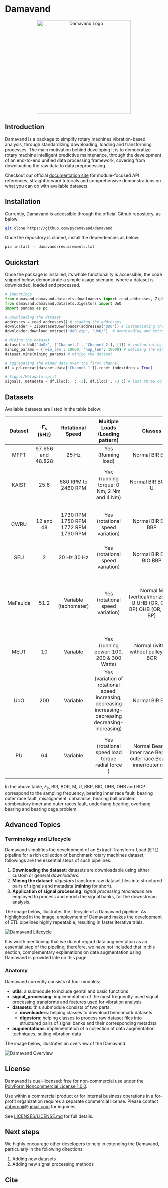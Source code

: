 # Damavand

<p align="center">
  <img src="logo_new_cropped.jpg" alt="Damavand Logo" width="300">
</p>

## Introduction

Damavand is a package to simplify rotary machines vibration-based analysis, through standardizing downloading, loading and transforming processes. The main motivation behind developing it is to democratize rotary machine intelligent predictive maintenance, through the development of an end-to-end unified data processing framework, covering from downloading the raw data to data preprocessing.

Checkout our official [documentation site](https://pydamavand.github.io/documentation/) for module-focused API references, straightforward tutorials and comprehensive demonstrations on what you can do with available datasets.

## Installation

Currently, Damavand is accessible through the official Github repository, as below:

```bash
git clone https://github.com/pydamavand/damavand
```

Once the repository is cloned, install the dependencies as below:

```bash
pip install -r damavand/requirements.txt
```

## Quickstart

Once the package is installed, its whole functionality is accessible; the code snippet below, demonstrate a simple usage scenario, where a dataset is downloaded, loaded and processed.

```Python
# Importings
from damavand.damavand.datasets.downloaders import read_addresses, ZipDatasetDownloader
from damavand.damavand.datasets.digestors import UoO
import pandas as pd

# Downloading the dataset
addresses = read_addresses() # reading the addresses
downloader = ZipDatasetDownloader(addresses['UoO']) # instantiating the downloader to download the UoO dataset (https://data.mendeley.com/datasets/v43hmbwxpm/1)
downloader.download_extract('UoO.zip', 'UoO/')  # downloading and extracting the dataset

# Mining the dataset
dataset = UoO('UoO/', ['Channel_1', 'Channel_2'], [1]) # instantiating the dataset
mining_params = {'win_len': 10000, 'hop_len': 10000} # defining the mining parameters
dataset.mine(mining_params) # mining the dataset

# Aggregating the mined data over the first channel
df = pd.concat(dataset.data['Channel_1']).reset_index(drop = True)

# Signal/Metadata split
signals, metadata = df.iloc[:, : -3], df.iloc[:, -3 :] # last three columns are state, loading and repetition; therefore, they are excluded into metadata
```

## Datasets

Available datasets are listed in the table below:

| Dataset  |    $F_s$ (kHz)     |          Rotational Speed           |                                    Multiple Loads (Loading pattern)                                     |                                Classes                                 |                                                Available Channels                                                | Source                                                                                                                     |
| :------: | :----------------: | :---------------------------------: | :-----------------------------------------------------------------------------------------------------: | :--------------------------------------------------------------------: | :--------------------------------------------------------------------------------------------------------------: | -------------------------------------------------------------------------------------------------------------------------- |
|   MFPT   | 97.656  and 48.828 |                25 Hz                |                                           Yes (Running load)                                            |                             Normal BIR BOR                             |                                                 1 Accelerometer                                                  | https://www.mfpt.org/fault-data-sets/                                                                                      |
|  KAIST   |        25.6        |         680 RPM to 2460 RPM         |                                Yes (running torque: 0 Nm, 2 Nm and 4 Nm)                                |                           Normal BIR BOR M U                           |                       4 Accelerometers (vertical and horizontal per each bearing housing)                        | https://data.mendeley.com/datasets/ztmf3m7h5x/6                                                                            |
|   CWRU   |     12 and 48      | 1730 RPM 1750 RPM 1772 RPM 1790 RPM |                                    Yes (rotational speed variation)                                     |                           Normal BIR BOR BBP                           |                     2 Accelerometers (one for drive-end bearing and one for the fan-end one)                     | https://engineering.case.edu/bearingdatacenter                                                                             |
|   SEU    |         2          |             20 Hz 30 Hz             |                                    Yes (rotational speed variation)                                     |                         Normal BIR BOR BIO BBP                         |                                                 8 Accelerometers                                                 | https://ieeexplore.ieee.org/abstract/document/8432110 https://github.com/cathysiyu/Mechanical-datasets/tree/master/gearbox |
| MaFaulda |        51.2        |        Variable (tachometer)        |                                    Yes (rotational speed variation)                                     | Normal M (vertical/horizontal) U UHB (OR, CP \& BP) OHB (OR, CP \& BP) | 1 tachometer Triaxial acceleration from underhang bearing Triaxial acceleration from overhang bearing Microphone | https://www02.smt.ufrj.br/~offshore/mfs/page_01.html                                                                       |
|   MEUT   |         10         |              Variable               |                                Yes (running power: 100, 200 & 300 Watts)                                |                 Normal (with & without pulley) BIR BOR                 |                                              Triaxial acceleration                                               | https://data.mendeley.com/datasets/fm6xzxnf36/2                                                                            |
|   UoO    |        200         |              Variable               | Yes (variation of rotational speed: increasing, decreasing increasing-decreasing decreasing-increasing) |                             Normal BIR BOR                             |                              1 Accelerometer 1 Encoder (measuring rotational speed)                              | https://data.mendeley.com/datasets/v43hmbwxpm/1                                                                            |
|    PU    |         64         |              Variable               |                            Yes (rotational speed load torque radial force )                             | Normal Bearing inner race Bearing outer race Bearing inner/outer race  |                           1 Accelerometer 2 Current sensors (measuring phase currents)                           | https://mb.uni-paderborn.de/kat/forschung/kat-datacenter/bearing-datacenter/data-sets-and-download                         |

In the above table, $F_s$, BIR, BOR, M, U, BBP, BIO, UHB, OHB and BCP correspond to the sampling frequency, bearing inner race fault, bearing outer race fault, misalignment, unbalance, bearing ball problem, combinatory inner and outer races fault, underhang bearing, overhang bearing and bearing cage problem.

## Advanced Topics

### Terminology and Lifecycle

Damavand simplifies the development of an Extract-Transform-Load (ETL) pipeline for a rich collection of benchmark rotary machines dataset; followings are the essential steps of such pipelines:

1. **Downloading the dataset**: datasets are downloadable using either custom or general *downloaders*.
2. **Mining the dataset**: *digestors* transform raw dataset files into structured pairs of signals and metadata (**mining** for short).
3. **Application of signal processing**: *signal processing tehcniques* are employed to process and enrich the signal banks, for the downstream analysis.

The image below, illustrates the lifecycle of a Damavand pipeline. As highlighted in the image, employment of Damavand makes the development of ETL pipelines highly repeatable, resulting in faster iterative trials.

![Damavand Lifecycle](lifecycle.jpg)

It is worth mentioning that we do not regard data augmentation as an essential step of the pipeline; therefore, we have not included that in this section; complementary explanations on data augmentation using Damavand is provided late on this page.

### Anatomy

Damavand currently consists of four modules:

- **utils**: a submodule to include genral and basic functions
- **signal_processing**: implementation of the most frequently-used signal processing transforms and features used for vibration analysis
- **datasets**: this submodule consists of two parts:
    * **downloaders**: helping classes to download benchmark datasets
    * **digestors**: helping classes to process raw dataset files into structured pairs of signal banks and their corresponding metadata
- **augmentations**: implementation of a collection of data augmentation techniques, suiting vibration data

The image below, illustrates an overview of the Damavand.

![Damavand Overview](damavand_overview.jpg)

## License

Damavand is dual-licensed: free for non-commercial use under the
[PolyForm Noncommercial License 1.0.0](LICENSES/NONCOMMERCIAL.txt).

Use within a commercial product or for internal business operations in a for-profit organization requires a separate commercial license. Please contact [ahberenji@gmail.com](mailto:ahberenji@gmail.com) for inquiries.  

See [LICENSES/LICENSE.md](LICENSES/LICENSE.md) for full details.


## Next steps

We highly encourage other developers to help in extending the Damavand, particularly in the following directions:

1. Adding new datasets
2. Adding new signal processing methods


## Cite

